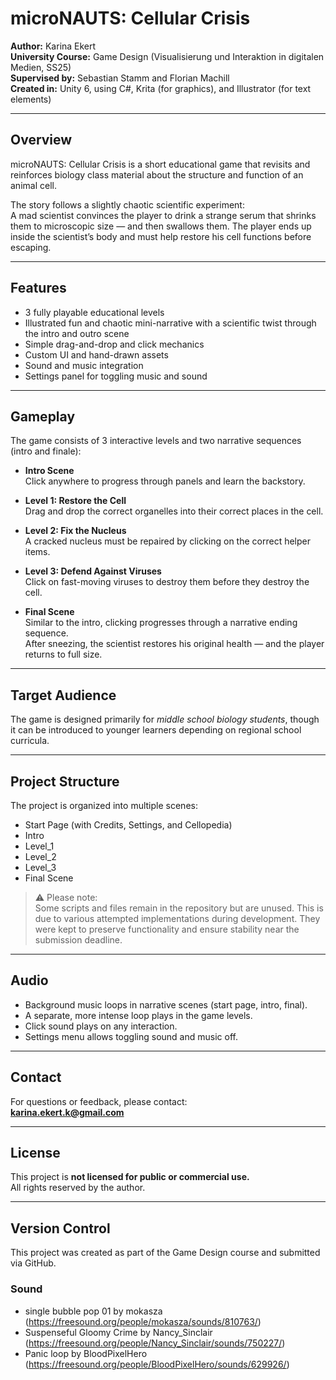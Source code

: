 # microNAUTS: Cellular Crisis

**Author:** Karina Ekert  
**University Course:** Game Design (Visualisierung und Interaktion in digitalen Medien, SS25)  
**Supervised by:** Sebastian Stamm and Florian Machill  
**Created in:** Unity 6, using C#, Krita (for graphics), and Illustrator (for text elements)

---

## Overview

microNAUTS: Cellular Crisis is a short educational game that revisits and reinforces biology class material about the structure and function of an animal cell.

The story follows a slightly chaotic scientific experiment:  
A mad scientist convinces the player to drink a strange serum that shrinks them to microscopic size — and then swallows them. The player ends up inside the scientist’s body and must help restore his cell functions before escaping.

---

## Features

- 3 fully playable educational levels
- Illustrated fun and chaotic mini-narrative with a scientific twist through the intro and outro scene
- Simple drag-and-drop and click mechanics
- Custom UI and hand-drawn assets
- Sound and music integration
- Settings panel for toggling music and sound

---

## Gameplay

The game consists of 3 interactive levels and two narrative sequences (intro and finale):

- **Intro Scene**  
  Click anywhere to progress through panels and learn the backstory.

- **Level 1: Restore the Cell**  
  Drag and drop the correct organelles into their correct places in the cell.

- **Level 2: Fix the Nucleus**  
  A cracked nucleus must be repaired by clicking on the correct helper items.

- **Level 3: Defend Against Viruses**  
  Click on fast-moving viruses to destroy them before they destroy the cell.

- **Final Scene**  
  Similar to the intro, clicking progresses through a narrative ending sequence.  
  After sneezing, the scientist restores his original health — and the player returns to full size.

---

## Target Audience

The game is designed primarily for *middle school biology students*, though it can be introduced to younger learners depending on regional school curricula.

---

## Project Structure

The project is organized into multiple scenes:  
- Start Page (with Credits, Settings, and Cellopedia)
- Intro
- Level_1
- Level_2
- Level_3
- Final Scene

> ⚠ Please note:  
> Some scripts and files remain in the repository but are unused. This is due to various attempted implementations during development. They were kept to preserve functionality and ensure stability near the submission deadline.

---

## Audio

- Background music loops in narrative scenes (start page, intro, final).
- A separate, more intense loop plays in the game levels.
- Click sound plays on any interaction.
- Settings menu allows toggling sound and music off.

---

## Contact

For questions or feedback, please contact:  
**karina.ekert.k@gmail.com**

---

## License

This project is **not licensed for public or commercial use.**  
All rights reserved by the author.

---

## Version Control

This project was created as part of the Game Design course and submitted via GitHub.

### Sound
* single bubble pop 01 by mokasza (https://freesound.org/people/mokasza/sounds/810763/)
* Suspenseful Gloomy Crime by Nancy_Sinclair (https://freesound.org/people/Nancy_Sinclair/sounds/750227/)
* Panic loop by BloodPixelHero (https://freesound.org/people/BloodPixelHero/sounds/629926/)
